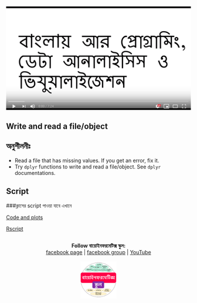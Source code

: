 [![Everything Is AWESOME](../files/youtube.png)](https://youtu.be/igV72pP_3Yo "Everything Is AWESOME")

## Write and read a file/object


## অনুশীলনীঃ 

- Read a file that has missing values. If you get an error, fix it.
- Try `dplyr` functions to write and read a file/object. See `dplyr` documentations.

## Script

###ক্লাসের script পাওয়া যাবে এখানে

[Code and plots](https://github.com/Rashedul/R-Tutorials/blob/master/scripts/Lec-14.md) 

[Rscript](https://github.com/Rashedul/R-Tutorials/blob/master/scripts/Lec-14.R) 


## 

##


<p align="center">
  <b>Follow বায়োইনফরমেটিক্স স্কুল:</b><br>
  <a href="https://www.facebook.com/%E0%A6%AC%E0%A6%BE%E0%A6%AF%E0%A6%BC%E0%A7%8B%E0%A6%87%E0%A6%A8%E0%A6%AB%E0%A6%B0%E0%A6%AE%E0%A7%87%E0%A6%9F%E0%A6%BF%E0%A6%95%E0%A7%8D%E0%A6%B8-%E0%A6%B8%E0%A7%8D%E0%A6%95%E0%A7%81%E0%A6%B2-575599666193690/">facebook page</a> |
  <a href="https://www.facebook.com/groups/390262838074549/">facebook group</a> |
  <a href="https://www.youtube.com/channel/UCm-8CdrvGi2SjLEOUSCztIg?view_as=subscriber">YouTube</a>
  <br><br>
  <img src="../files/logo.png" height="100" width="100">
</p>